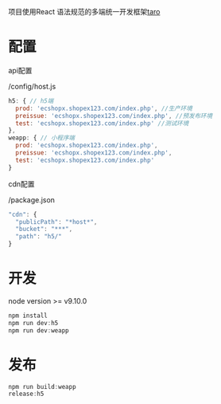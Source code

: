 项目使用React 语法规范的多端统一开发框架[taro](https://taro.aotu.io/)

# 配置  

api配置

/config/host.js

```js
h5: { // h5端
  prod: 'ecshopx.shopex123.com/index.php', //生产环境
  preissue: 'ecshopx.shopex123.com/index.php', //预发布环境
  test: 'ecshopx.shopex123.com/index.php' //测试环境
},
weapp: { // 小程序端
  prod: 'ecshopx.shopex123.com/index.php',
  preissue: 'ecshopx.shopex123.com/index.php',
  test: 'ecshopx.shopex123.com/index.php'
}
```

cdn配置

/package.json

```js
"cdn": {
  "publicPath": "*host*",
  "bucket": "***",
  "path": "h5/"
}
```

# 开发
node version >= v9.10.0

```js
npm install
npm run dev:h5
npm run dev:weapp
```

# 发布

```js
npm run build:weapp
release:h5
```
